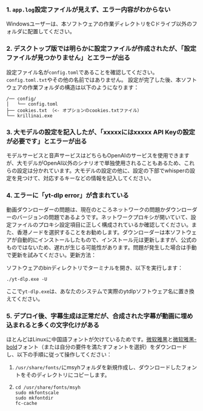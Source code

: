### 1. `app.log`設定ファイルが見えず、エラー内容がわからない
Windowsユーザーは、本ソフトウェアの作業ディレクトリをCドライブ以外のフォルダに配置してください。

### 2. デスクトップ版では明らかに設定ファイルが作成されたが、「設定ファイルが見つかりません」とエラーが出る
設定ファイル名が`config.toml`であることを確認してください。`config.toml.txt`やその他の名前ではありません。
設定が完了した後、本ソフトウェアの作業フォルダの構造は以下のようになります：
```
/── config/
│   └── config.toml
├── cookies.txt （<- オプションのcookies.txtファイル）
└── krillinai.exe
```

### 3. 大モデルの設定を記入したが、「xxxxxにはxxxxx API Keyの設定が必要です」とエラーが出る
モデルサービスと音声サービスはどちらもOpenAIのサービスを使用できますが、大モデルがOpenAI以外のシナリオで単独使用されることもあるため、これらの設定は分かれています。大モデルの設定の他に、設定の下部でwhisperの設定を見つけて、対応するキーなどの情報を記入してください。

### 4. エラーに「yt-dlp error」が含まれている
動画ダウンローダーの問題は、現在のところネットワークの問題かダウンローダーのバージョンの問題であるようです。ネットワークプロキシが開いていて、設定ファイルのプロキシ設定項目に正しく構成されているか確認してください。また、香港ノードを選択することをお勧めします。ダウンローダーは本ソフトウェアが自動的にインストールしたもので、インストール元は更新しますが、公式のものではないため、遅れが生じる可能性があります。問題が発生した場合は手動で更新を試みてください。更新方法：

ソフトウェアのbinディレクトリでターミナルを開き、以下を実行します：
```
./yt-dlp.exe -U
```
ここで`yt-dlp.exe`は、あなたのシステムで実際のytdlpソフトウェア名に置き換えてください。

### 5. デプロイ後、字幕生成は正常だが、合成された字幕が動画に埋め込まれると多くの文字化けがある
ほとんどはLinuxに中国語フォントが欠けているためです。[微软雅黑](https://modelscope.cn/models/Maranello/KrillinAI_dependency_cn/resolve/master/%E5%AD%97%E4%BD%93/msyh.ttc)と[微软雅黑-bold](https://modelscope.cn/models/Maranello/KrillinAI_dependency_cn/resolve/master/%E5%AD%97%E4%BD%93/msyhbd.ttc)フォント（または自分の要件を満たすフォントを選択）をダウンロードし、以下の手順に従って操作してください：
1. `/usr/share/fonts/`にmsyhフォルダを新規作成し、ダウンロードしたフォントをそのディレクトリにコピーします。
2. 
    ```
    cd /usr/share/fonts/msyh
    sudo mkfontscale
    sudo mkfontdir
    fc-cache
    ```